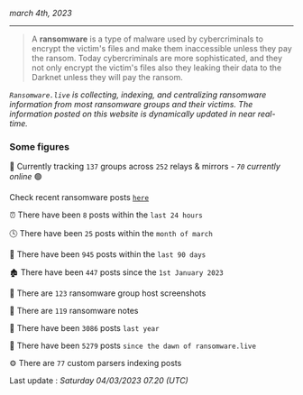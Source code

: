 _march 4th, 2023_

---

> A **ransomware** is a type of malware used by cybercriminals to encrypt the victim's files and make them inaccessible unless they pay the ransom. Today cybercriminals are more sophisticated, and they not only encrypt the victim's files also they leaking their data to the Darknet unless they will pay the ransom.


_`Ransomware.live` is collecting, indexing, and centralizing ransomware information from most ransomware groups and their victims. The information posted on this website is dynamically updated in near real-time._

### Some figures 

🔎 Currently tracking `137` groups across `252` relays & mirrors - _`70` currently online_ 🟢

Check recent ransomware posts [`here`](recentposts.md)


⏰ There have been `8` posts within the `last 24 hours`

🕓 There have been `25` posts within the `month of march`

📅 There have been `945` posts within the `last 90 days`

🏚 There have been `447` posts since the `1st January 2023`

📸 There are `123` ransomware group host screenshots

📝 There are `119` ransomware notes

🚀 There have been `3086` posts `last year`

🐣 There have been `5279` posts `since the dawn of ransomware.live`

⚙️ There are `77` custom parsers indexing posts



Last update : _Saturday 04/03/2023 07.20 (UTC)_


